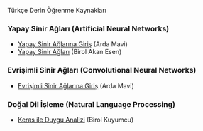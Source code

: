 Türkçe Derin Öğrenme Kaynakları

### Yapay Sinir Ağları (Artificial Neural Networks)
* [Yapay Sinir Ağlarına Giriş](http://www.ardamavi.com/2017/07/sinir-aglari.html) (Arda Mavi)
* [Yapay Sinir Ağları](http://www.akanesen.com/2017/09/yapay-sinir-aglar.html) (Birol Akan Esen)


### Evrişimli Sinir Ağları (Convolutional Neural Networks)
* [Evrişimli Sinir Ağlarına Giriş](http://www.ardamavi.com/2017/07/convolutional-networks.html) (Arda Mavi)


### Doğal Dil İşleme (Natural Language Processing)
* [Keras ile Duygu Analizi](http://derindelimavi.blogspot.com.tr/2017/10/keras-ile-duygu-analizi.html) (Birol Kuyumcu)
